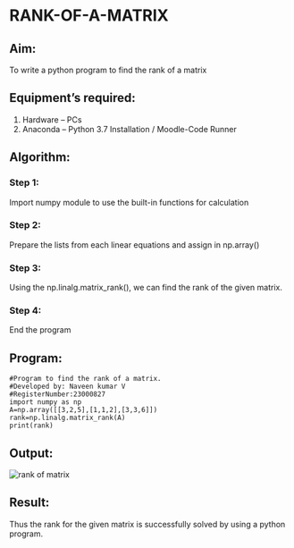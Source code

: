 # RANK-OF-A-MATRIX
## Aim:
To write a python program to find the rank of a matrix
## Equipment’s required:
1. 	Hardware – PCs
2. 	Anaconda – Python 3.7 Installation / Moodle-Code Runner
## Algorithm:
### Step 1: 
Import numpy module to use the built-in functions for calculation
### Step 2: 
Prepare the lists from each linear equations and assign in np.array()
### Step 3:
 Using the np.linalg.matrix_rank(), we can find the rank of the given matrix.
### Step 4: 
End the program
## Program:
```
#Program to find the rank of a matrix.
#Developed by: Naveen kumar V
#RegisterNumber:23000827
import numpy as np
A=np.array([[3,2,5],[1,1,2],[3,3,6]])
rank=np.linalg.matrix_rank(A)
print(rank)
```
## Output:
![rank of matrix](https://github.com/Naveenkumarvedarajan/RANK-OF-A-MATRIX/assets/147140428/8ad11ab7-0e90-4603-9534-c3cd0453a8d9)

## Result:
Thus the rank for the given matrix is successfully solved by  using a python program.


